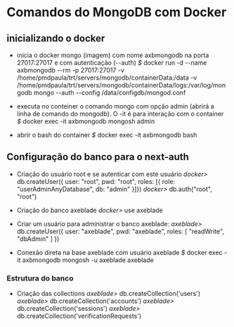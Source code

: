 # Comandos do MongoDB com Docker

## inicializando o docker

- inicia o docker mongo (imagem) com nome axbmongodb na porta 27017<host>:27017<container> e com autenticação (--auth)
  _$_ docker run -d --name axbmongodb --rm -p 27017:27017 -v /home/pmdpaula/trt/servers/mongodb/containerData:/data -v /home/pmdpaula/trt/servers/mongodb/containerData/logs:/var/log/mongodb mongo --auth --config /data/configdb/mongod.conf

- executa no conteiner o comando mongo com opção admin (abrirá a linha de comando do mongodb). O -it é para interação com o container
  _$_ docker exec -it axbmongodb mongosh admin

- abrir o bash do container
  _$_ docker exec -it axbmongodb bash

## Configuração do banco para o next-auth

- Criação do usuário root e se autenticar com este usuário
  _docker>_ db.createUser({ user: "root", pwd: "root", roles: [{ role: "userAdminAnyDatabase", db: "admin" }]})
  _docker>_ db.auth("root", "root")

- Criação do banco axeblade
  _docker>_ use axeblade

- Criar um usuário para administrar o banco axeblade:
  _axeblade>_ db.createUser({ user: "axeblade", pwd: "axeblade", roles: [ "readWrite", "dbAdmin" ] })

- Conexão direta na base axeblade com usuário axeblade
  _$_ docker exec -it axbmongodb mongosh -u axeblade axeblade

### Estrutura do banco

- Criação das collections
  _axeblade>_ db.createCollection('users')
  _axeblade>_ db.createCollection('accounts')
  _axeblade>_ db.createCollection('sessions')
  _axeblade>_ db.createCollection('verificationRequests')
